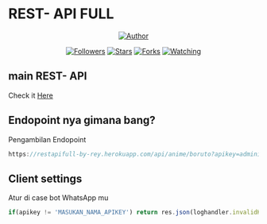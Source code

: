 
 
# REST- API FULL 
<p align="center">
</p>
<p align="center">
<a href="https://github.com/zeeoneofc"><img title="Author" src="https://img.shields.io/badge/Author-ThisLeonReal-orange.svg?style=for-the-badge&logo=github"></a>
</p>
<p align="center">
<a href="https://github.com/130N-STUDIO/followers"><img title="Followers" src="https://img.shields.io/github/followers/zeeoneofc?color=red&style=flat-square"></a>
<a href="https://github.com/130N-STUDIO/api-zeeoneofc/stargazers/"><img title="Stars" src="https://img.shields.io/github/stars/zeeoneofc/api-zeeoneofc?color=blue&style=flat-square"></a>
<a href="https://github.com/zeeoneofc/api-zeeoneofc/network/members"><img title="Forks" src="https://img.shields.io/github/forks/zeeoneofc/api-zeeoneofc?color=red&style=flat-square"></a>
<a href="https://github.com/zeeoneofc/api-zeeoneofc/watchers"><img title="Watching" src="https://img.shields.io/github/watchers/zeeoneofc/api-zeeoneofc?label=Watchers&color=blue&style=flat-square"></a>
</p>

## main REST- API
Check it [Here](https://restapifull-by-rey.herokuapp.com/api)


## Endopoint nya gimana bang?
Pengambilan Endopoint
```js
https://restapifull-by-rey.herokuapp.com/api/anime/boruto?apikey=administrator
```
## Client settings
Atur di case bot WhatsApp mu

```js
if(apikey != 'MASUKAN_NAMA_APIKEY') return res.json(loghandler.invalidKey)
```
</p>
